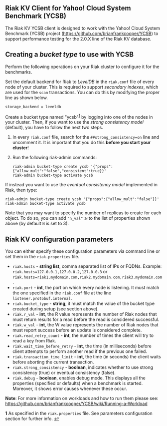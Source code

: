 <!--
Copyright (c) 2016 YCSB contributors. All rights reserved.
Copyright 2014 Basho Technologies, Inc.

Licensed under the Apache License, Version 2.0 (the "License"); you
may not use this file except in compliance with the License. You
may obtain a copy of the License at

http://www.apache.org/licenses/LICENSE-2.0

Unless required by applicable law or agreed to in writing, software
distributed under the License is distributed on an "AS IS" BASIS,
WITHOUT WARRANTIES OR CONDITIONS OF ANY KIND, either express or
implied. See the License for the specific language governing
permissions and limitations under the License. See accompanying
LICENSE file.
-->

Riak KV Client for Yahoo! Cloud System Benchmark (YCSB)
--------------------------------------------------------

The Riak KV YCSB client is designed to work with the Yahoo! Cloud System Benchmark (YCSB) project (https://github.com/brianfrankcooper/YCSB) to support performance testing for the 2.0.X line of the Riak KV database.

Creating a <i>bucket type</i> to use with YCSB
----------------------------

Perform the following operations on your Riak cluster to configure it for the benchmarks.

Set the default backend for Riak to <i>LevelDB</i> in the `riak.conf` file of every node of your cluster. This is required to support <i>secondary indexes</i>, which are used for the `scan` transactions. You can do this by modifying the proper line as shown below.

```
storage_backend = leveldb
```

Create a bucket type named "ycsb"<sup id="a1">[1](#f1)</sup> by logging into one of the nodes in your cluster. 
Then, if you want to use the <i>strong consistency model</i> (default), you have to follow the next two steps.

1) In every `riak.conf` file, search for the `##strong_consistency=on` line and uncomment it. It is important that you do this <b>before you start your cluster</b>!

2) Run the following riak-admin commands:

    ```
    riak-admin bucket-type create ycsb '{"props":{"allow_mult":"false","consistent":true}}'
    riak-admin bucket-type activate ycsb
    ```
    

If instead you want to use the <i>eventual consistency model</i> implemented in Riak, then type:

```
riak-admin bucket-type create ycsb '{"props":{"allow_mult":"false"}}'
riak-admin bucket-type activate ycsb
```
Note that you may want to specify the number of replicas to create for each object. To do so, you can add `"n_val":N` to the list of properties shown above (by default `N` is set to 3).

Riak KV configuration parameters
----------------------------
You can either specify these configuration parameters via command line or set them in the `riak.properties` file.

* `riak.hosts` - <b>string list</b>, comma separated list of IPs or FQDNs. <newline>Example: `riak.hosts=127.0.0.1,127.0.0.2,127.0.0.3` or `riak.hosts=riak1.mydomain.com,riak2.mydomain.com,riak3.mydomain.com`.
* `riak.port` - <b>int</b>, the port on which every node is listening. It must match the one specified in the `riak.conf` file at the line `listener.protobuf.internal`.
* `riak.bucket_type` - <b>string</b>, it must match the value of the bucket type created during setup (see section above).
* `riak.r_val` - <b>int</b>, the R value represents the number of Riak nodes that must return results for a read before the read is considered successful.
* `riak.w_val` - <b>int</b>, the W value represents the number of Riak nodes that must report success before an update is considered complete.
* `riak.read_retry_count` - <b>int</b>, the number of times the client will try to read a key from Riak.
* `riak.wait_time_before_retry` - <b>int</b>, the time (in milliseconds) before client attempts to perform another read if the previous one failed.
* `riak.transaction_time_limit` - <b>int</b>, the time (in seconds) the client waits before aborting the current transaction.
* `riak.strong_consistency` - <b>boolean</b>, indicates whether to use strong consistency (true) or eventual consistency (false).
* `riak.debug` - <b>boolean</b>, enables debug mode. This displays all the properties (specified or defaults) when a benchmark is started. Moreover, it shows error causes whenever these occur.

<b>Note</b>: For more information on workloads and how to run them please see: https://github.com/brianfrankcooper/YCSB/wiki/Running-a-Workload

<b id="f1">1</b> As specified in the `riak.properties` file.  See parameters configuration section for further info. [↩](#a1)
